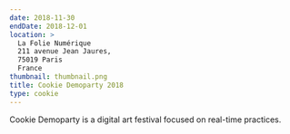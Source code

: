 ```yaml
---
date: 2018-11-30
endDate: 2018-12-01
location: >
  La Folie Numérique
  211 avenue Jean Jaures,
  75019 Paris
  France
thumbnail: thumbnail.png
title: Cookie Demoparty 2018
type: cookie
---
```


Cookie Demoparty is a digital art festival focused on real-time practices.
